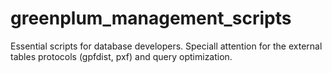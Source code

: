 # greenplum_management_scripts
Essential scripts for database developers. Speciall attention for the external tables protocols (gpfdist, pxf) and query optimization.
